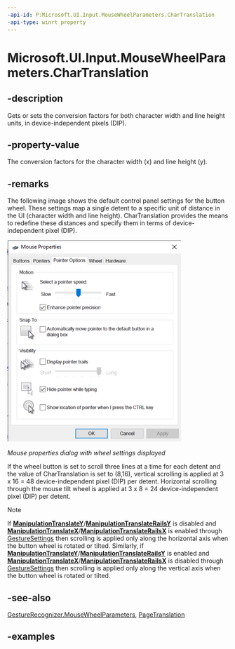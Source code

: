 ```yaml
---
-api-id: P:Microsoft.UI.Input.MouseWheelParameters.CharTranslation
-api-type: winrt property
---
```


# Microsoft.UI.Input.MouseWheelParameters.CharTranslation

<!--
public Windows.Foundation.Point CharTranslation { get; set; }
-->

## -description

Gets or sets the conversion factors for both character width and line height units, in device-independent pixels (DIP).

## -property-value

The conversion factors for the character width (x) and line height (y).

## -remarks

The following image shows the default control panel settings for the button wheel. These settings map a single detent to a specific unit of distance in the UI (character width and line height). CharTranslation provides the means to redefine these distances and specify them in terms of device-independent pixel (DIP).

<img src="images/MouseProperties_ButtonWheel.png" alt="Mouse properties dialog with wheel settings displayed" />

*Mouse properties dialog with wheel settings displayed*

If the wheel button is set to scroll three lines at a time for each detent and the value of CharTranslation is set to (8,16), vertical scrolling is applied at 3 x 16 = 48 device-independent pixel (DIP) per detent. Horizontal scrolling through the mouse tilt wheel is applied at 3 x 8 = 24 device-independent pixel (DIP) per detent.

> [!NOTE]
> If **[ManipulationTranslateY](gesturesettings.md#-field-manipulationtranslatey-128)**/**[ManipulationTranslateRailsY](gesturesettings.md#-field-manipulationtranslaterailsy-512)**  is disabled and **[ManipulationTranslateX](gesturesettings.md#-field-manipulationtranslatex-64)**/**[ManipulationTranslateRailsX](gesturesettings.md#-field-manipulationtranslaterailsx-256)** is enabled through [GestureSettings](gesturerecognizer_gesturesettings.md) then scrolling is applied only along the horizontal axis when the button wheel is rotated or tilted. Similarly, if **[ManipulationTranslateY](gesturesettings.md#-field-manipulationtranslatey-128)**/**[ManipulationTranslateRailsY](gesturesettings.md#-field-manipulationtranslaterailsy-512)** is enabled and **[ManipulationTranslateX](gesturesettings.md#-field-manipulationtranslatex-64)**/**[ManipulationTranslateRailsX](gesturesettings.md#-field-manipulationtranslaterailsx-256)** is disabled through [GestureSettings](gesturerecognizer_gesturesettings.md) then scrolling is applied only along the vertical axis when the button wheel is rotated or tilted.

## -see-also

[GestureRecognizer.MouseWheelParameters](gesturerecognizer_mousewheelparameters.md), [PageTranslation](mousewheelparameters_pagetranslation.md)

## -examples
